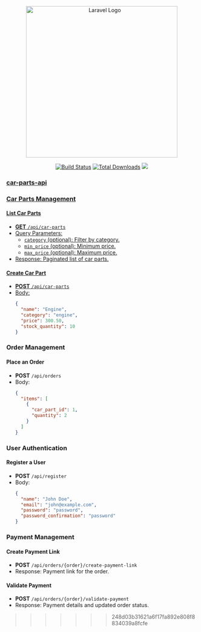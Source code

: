 
<p align="center"><a href="https://laravel.com" target="_blank"><img src="https://raw.githubusercontent.com/laravel/art/master/logo-lockup/5%20SVG/2%20CMYK/1%20Full%20Color/laravel-logolockup-cmyk-red.svg" width="400" alt="Laravel Logo"></a></p>

<p align="center">
<a href="https://github.com/laravel/framework/actions"><img src="https://github.com/laravel/framework/workflows/tests/badge.svg" alt="Build Status"></a>
<a href="https://packagist.org/packages/laravel/framework"><img src="https://img.shields.io/packagist/dt/laravel/framework" alt="Total Downloads"></a>
<a href="https://packagist.org/packages/laravel/framework">
<img src="https://img.shields.io/p
Laravel is a web application framework with expressive, elegant syntax. We believe development must be an enjoyable and creative experience to be truly fulfilling. Laravel takes the pain out of development by easing common tasks used in many web projects, such as:">

### car-parts-api

### Car Parts Management

#### List Car Parts

- **GET** `/api/car-parts`
- Query Parameters:
  - `category` (optional): Filter by category.
  - `min_price` (optional): Minimum price.
  - `max_price` (optional): Maximum price.
- Response: Paginated list of car parts.

#### Create Car Part
- **POST** `/api/car-parts`
- Body:
  ```json
  {
    "name": "Engine",
    "category": "engine",
    "price": 300.50,
    "stock_quantity": 10
  }

### Order Management

#### Place an Order
- **POST** `/api/orders`
- Body:
  ```json
  {
    "items": [
      {
        "car_part_id": 1,
        "quantity": 2
      }
    ]
  }

### User Authentication

#### Register a User
- **POST** `/api/register`
- Body:
  ```json
  {
    "name": "John Doe",
    "email": "john@example.com",
    "password": "password",
    "password_confirmation": "password"
  }

### Payment Management

#### Create Payment Link
- **POST** `/api/orders/{order}/create-payment-link`
- Response: Payment link for the order.

#### Validate Payment
- **POST** `/api/orders/{order}/validate-payment`
- Response: Payment details and updated order status.
>>>>>>> 248d03b31621a6f17fa892e808f8834039a8fcfe
